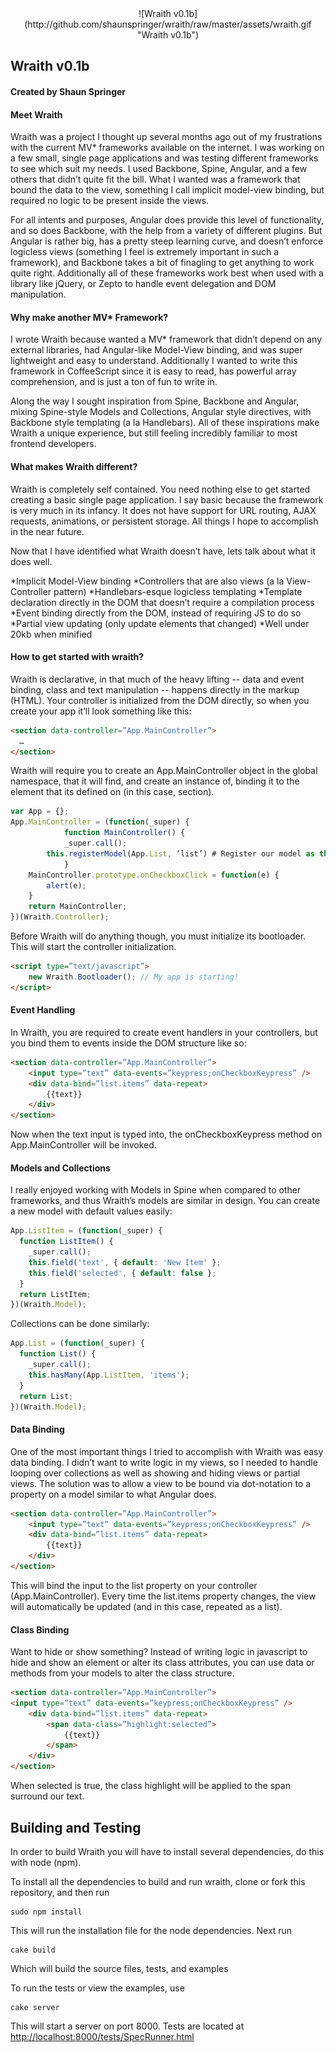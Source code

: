 <center>![Wraith v0.1b](http://github.com/shaunspringer/wraith/raw/master/assets/wraith.gif "Wraith v0.1b")</center>

## Wraith v0.1b
#### Created by Shaun Springer

#### Meet Wraith
Wraith was a project I thought up several months ago out of my frustrations with the current MV* frameworks available on the internet. I was working on a few small, single page applications and was testing different frameworks to see which suit my needs. I used Backbone, Spine, Angular, and a few others that didn’t quite fit the bill. What I wanted was a framework that bound the data to the view, something I call implicit model-view binding, but required no logic to be present inside the views.

For all intents and purposes, Angular does provide this level of functionality, and so does Backbone, with the help from a variety of different plugins. But Angular is rather big, has a pretty steep learning curve, and doesn’t enforce logicless views (something I feel is extremely important in such a framework), and Backbone takes a bit of finagling to get anything to work quite right. Additionally all of these frameworks work best when used with a library like jQuery, or Zepto to handle event delegation and DOM manipulation.

#### Why make another MV* Framework?
I wrote Wraith because wanted a MV* framework that didn’t depend on any external libraries, had Angular-like Model-View binding, and was super lightweight and easy to understand. Additionally I wanted to write this framework in CoffeeScript since it is easy to read, has powerful array comprehension, and is just a ton of fun to write in.

Along the way I sought inspiration from Spine, Backbone and Angular, mixing Spine-style Models and Collections, Angular style directives, with Backbone style templating (a la Handlebars). All of these inspirations make Wraith a unique experience, but still feeling incredibly familiar to most frontend developers.

#### What makes Wraith different?
Wraith is completely self contained. You need nothing else to get started creating a basic single page application. I say basic because the framework is very much in its infancy. It does not have support for URL routing, AJAX requests, animations, or persistent storage.  All things I hope to accomplish in the near future.

Now that I have identified what Wraith doesn’t have, lets talk about what it does well.

*Implicit Model-View binding
*Controllers that are also views (a la View-Controller pattern)
*Handlebars-esque logicless templating
*Template declaration directly in the DOM that doesn’t require a compilation process
*Event binding directly from the DOM, instead of requiring JS to do so
*Partial view updating (only update elements that changed)
*Well under 20kb when minified

#### How to get started with wraith?
Wraith is declarative, in that much of the heavy lifting -- data and event binding, class and text manipulation -- happens directly in the markup (HTML). Your controller is initialized from the DOM directly, so when you create your app it’ll look something like this:

```html
<section data-controller=”App.MainController”>
  …
</section>
```

Wraith will require you to create an App.MainController object in the global namespace, that it will find, and create an instance of, binding it to the element that its defined on (in this case, section).

```javascript
var App = {};
App.MainController = (function(_super) {
    		function MainController() {
      		_super.call();
		this.registerModel(App.List, ‘list’) # Register our model as this.list
    		}
	MainController.prototype.onCheckboxClick = function(e) {
		alert(e);
	}
	return MainController;
})(Wraith.Controller);
```

Before Wraith will do anything though, you must initialize its bootloader. This will start the controller initialization.

```html
<script type=”text/javascript”>
	new Wraith.Bootloader(); // My app is starting!
</script>
```

#### Event Handling
In Wraith, you are required to create event handlers in your controllers, but you bind them to events inside the DOM structure like so:

```html
<section data-controller=”App.MainController”>
	<input type=”text” data-events=”keypress;onCheckboxKeypress” />
	<div data-bind=”list.items” data-repeat>
		{{text}}
	</div>
</section>
```

Now when the text input is typed into, the onCheckboxKeypress method on App.MainController will be invoked.

#### Models and Collections
I really enjoyed working with Models in Spine when compared to other frameworks, and thus Wraith’s models are similar in design. You can create a new model with default values easily:

```javascript
App.ListItem = (function(_super) {
  function ListItem() {
    _super.call();
    this.field('text', { default: 'New Item' };
    this.field('selected', { default: false };
  }
  return ListItem;
})(Wraith.Model);
```

Collections can be done similarly:

```javascript
App.List = (function(_super) {
  function List() {
    _super.call();
    this.hasMany(App.ListItem, 'items');
  }
  return List;
})(Wraith.Model);
```

#### Data Binding
One of the most important things I tried to accomplish with Wraith was easy data binding. I didn’t want to write logic in my views, so I needed to handle looping over collections as well as showing and hiding views or partial views. The solution was to allow a view to be bound via dot-notation to a property on a model similar to what Angular does.

```html
<section data-controller=”App.MainController”>
	<input type=”text” data-events=”keypress;onCheckboxKeypress” />
	<div data-bind=”list.items” data-repeat>
		{{text}}
	</div>
</section>
```

This will bind the input to the list property on your controller (App.MainController). Every time the list.items property changes, the view will automatically be updated (and in this case, repeated as a list).

#### Class Binding
Want to hide or show something? Instead of writing logic in javascript to hide and show an element or alter its class attributes, you can use data or methods from your models to alter the class structure.

```html
<section data-controller=”App.MainController”>
<input type=”text” data-events=”keypress;onCheckboxKeypress” />
	<div data-bind=”list.items” data-repeat>
		<span data-class=”highlight:selected”>
			{{text}}
		</span>
	</div>
</section>
```

When selected is true, the class highlight will be applied to the span surround our text.

## Building and Testing
In order to build Wraith you will have to install several dependencies, do this with node (npm).

To install all the dependencies to build and run wraith, clone or fork this repository, and then run

```
sudo npm install
```

This will run the installation file for the node dependencies. Next run

```
cake build
```

Which will build the source files, tests, and examples

To run the tests or view the examples, use

```
cake server
```

This will start a server on port 8000. Tests are located at [http://localhost:8000/tests/SpecRunner.html](http://localhost:8000/tests/SpecRunner.html)
